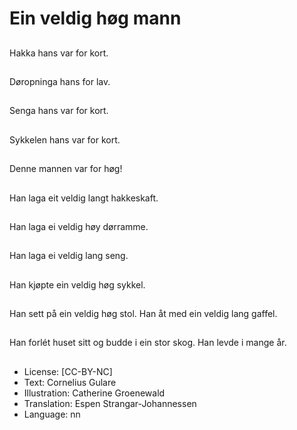 # Ein veldig høg mann

##
Hakka hans var for kort.

##
Døropninga hans for lav.

##
Senga hans var for kort.

##
Sykkelen hans var for kort.

##
Denne mannen var for høg!

##
Han laga eit veldig langt hakkeskaft.

##
Han laga ei veldig høy dørramme.

##
Han laga ei veldig lang seng.

##
Han kjøpte ein veldig høg sykkel.

##
Han sett på ein veldig høg stol. Han åt med ein veldig lang gaffel.

##
Han forlét huset sitt og budde i ein stor skog. Han levde i mange år.

##
* License: [CC-BY-NC]
* Text: Cornelius Gulare
* Illustration: Catherine Groenewald
* Translation: Espen Strangar-Johannessen
* Language: nn
